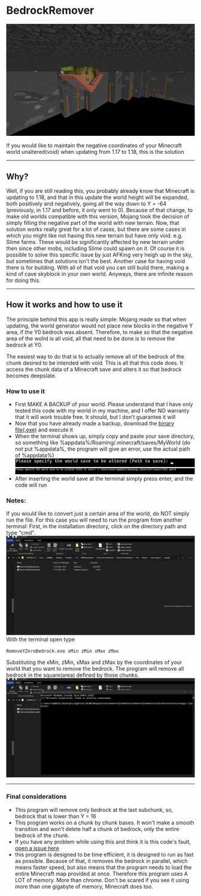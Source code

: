# BedrockRemover
![](ReadmeMedia/MainImage.png)

If you would like to maintain the negative coordinates of your Minecraft world unaltered(void) when updating from 1.17 to 1.18, this is the solution

----

## Why?

Well, if you are still reading this, you probably already know that
Minecraft is updating to 1.18, and that in this update the world height will be 
expanded, both positively and negatively, going all  the way down to Y = -64 (previously, in 1.17 and before, it only went to 0). 
Because of that change, to make old worlds compatible with this version, 
Mojang took the decision of simply filling the negative part of the world with 
new terrain. Now, that solution works really great for a lot of cases, but there
are some cases in which you might like not having this new terrain but have only void.
e.g. Slime farms. These would be significantly affected by new terrain under then 
since other mobs, including Slime could spawn on it. Of course it is possible to 
solve this specific issue by just AFKing very heigh up in the sky, but sometimes
that solutions isn't the best. Another case for having void there is for building.
With all of that void you can still build there, making a kind of cave skyblock 
in your own world. Anyways, there are infinite reason for doing this.

----------

## How it works and how to use it

The principle behind this app is really simple: Mojang made so that when updating,
the world generator would not place new blocks in the negative Y area, if the Y0 
bedrock was absent. Therefore, to make so that the negative area of the wolrd is 
all void, all that need to be done is to remove the bedrock at Y0.

The easiest way to do that is to actually remove all of the bedrock of the chunk
desired to be intended with void. This is all that this code does. It access
the chunk data of a Minecraft save and alters it so that bedrock becomes deepslate.

### How to use it

- First MAKE A BACKUP of your world. Please understand that I have only tested this code with my world in my machine, and I offer NO warranty that it will work trouble free. It should, but I don't guarantee it will
- Now that you have already made a backup, download the [binary file(.exe)](https://github.com/Heymity/BedrockRemover/releases/tag/Release-1.0.0) and execute it
- When the terminal shows up, simply copy and paste your save directory, so something like %appdata%/Roaming/.minecraft/saves/MyWorld (do not put %appdata%, the program will give an error, use the actual path of %appdata%)
  ![](ReadmeMedia/ExecuteCodeGuide.png) 
  ![](ReadmeMedia/PathExample.png)
- After inserting the world save at the terminal simply press enter, and the code will run

### Notes:
If you would like to convert just a certain area of the world, do NOT simply run the file. For this case you will need to run the program from another terminal:
First, in the installation directory, click on the directory path and type "cmd".
![](ReadmeMedia/OpenTerminalInFolder.gif)
With the terminal open type 
```
RemoveYZeroBedrock.exe xMin zMin xMax zMax
```
Substituting the xMin, zMin, xMax and zMax by the coordinates of your world that you want to remove the bedrock. The program will remove all bedrock in the square(area) defined by those chunks.
![](ReadmeMedia/RemoveSection.gif)

-----
### Final considerations

- This program will remove only bedrock at the last subchunk, so, bedrock that is lower than Y = 16
- This program works on a chunk by chunk bases. It won't make a smooth transition and won't delete half a chunk of bedrock, only the entire bedrock of the chunk.
- If you have any problem while using this and think it is this code's fault, [open a issue here](https://github.com/Heymity/BedrockRemover/issues/new?assignees=Heymity&labels=&template=bug_report.md&title=)
- this program is designed to be time efficient, it is designed to run as fast as possible.
Because of that, it removes the bedrock in parallel, which means faster speed, but also means
that the program needs to load the entire Minecraft map provided at once. Therefore
this program uses A LOT of memory. More than chrome. Don't be scared if you see it using more than one gigabyte of memory, Minecraft does too.
